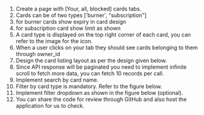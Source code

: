 1. Create a page with [Your, all, blocked] cards tabs.
2. Cards can be of two types ['burner', "subscription"]
1. for burner cards show expiry in card design
2. for subscription card show limit as shown
3. A card type is displayed on the top right corner of each card, you can refer to
the image for the icon.
3. When a user clicks on your tab they should see cards belonging to them through
owner_id
4. Design the card listing layout as per the design given below.
5. Since API response will be paginated you need to implement infinite scroll to fetch
more data, you can fetch 10 records per call.
6. Implement search by card name.
7. Filter by card type is mandatory. Refer to the figure below.
8. Implement filter dropdown as shown in the figure below (optional).
9. You can share the code for review through GitHub and also host the application for
us to check.
